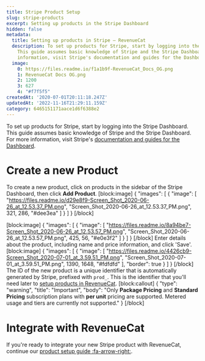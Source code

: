 ```yaml
---
title: Stripe Product Setup
slug: stripe-products
excerpt: Setting up products in the Stripe Dashboard
hidden: false
metadata:
  title: Setting up products in Stripe – RevenueCat
  description: To set up products for Stripe, start by logging into the Stripe Dashboard.
    This guide assumes basic knowledge of Stripe and the Stripe Dashboard. For more
    information, visit Stripe's documentation and guides for the Dashboard.
  image:
    0: https://files.readme.io/f1a1b9f-RevenueCat_Docs_OG.png
    1: RevenueCat Docs OG.png
    2: 1200
    3: 627
    4: "#f7f5f5"
createdAt: '2020-07-01T20:11:18.247Z'
updatedAt: '2022-11-16T21:29:11.159Z'
category: 6465151171aace1d6f6388e2
---
```

To set up products for Stripe, start by logging into the Stripe Dashboard. This guide assumes basic knowledge of Stripe and the Stripe Dashboard. For more information, visit Stripe's [documentation and guides for the Dashboard](https://stripe.com/docs/dashboard).

# Create a new Product

To create a new product, click on products in the sidebar of the Stripe Dashboard, then click **Add Product**.
[block:image]
{
  "images": [
    {
      "image": [
        "https://files.readme.io/d29e8f9-Screen_Shot_2020-06-26_at_12.53.37_PM.png",
        "Screen_Shot_2020-06-26_at_12.53.37_PM.png",
        321,
        286,
        "#dee3ea"
      ]
    }
  ]
}
[/block]

[block:image]
{
  "images": [
    {
      "image": [
        "https://files.readme.io/8a94be7-Screen_Shot_2020-06-26_at_12.53.57_PM.png",
        "Screen_Shot_2020-06-26_at_12.53.57_PM.png",
        425,
        56,
        "#e0e3f2"
      ]
    }
  ]
}
[/block]
Enter details about the product, including name and price information, and click 'Save'.
[block:image]
{
  "images": [
    {
      "image": [
        "https://files.readme.io/4426cb9-Screen_Shot_2020-07-01_at_3.59.51_PM.png",
        "Screen_Shot_2020-07-01_at_3.59.51_PM.png",
        1390,
        1648,
        "#fdfdfd"
      ],
      "border": true
    }
  ]
}
[/block]
The ID of the new product is a unique identifier that is automatically generated by Stripe, prefixed with `prod_`. This is the identifier that you'll need later to [setup products in RevenueCat](doc:entitlements).
[block:callout]
{
  "type": "warning",
  "title": "Important",
  "body": "Only **Package Pricing** and **Standard Pricing** subscription plans with **per unit** pricing are supported. Metered usage and tiers are currently not supported."
}
[/block]
# Integrate with RevenueCat

If you're ready to integrate your new Stripe product with RevenueCat, continue our [product setup guide :fa-arrow-right:](doc:entitlements).